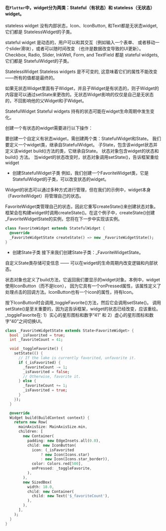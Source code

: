 
#### 在`Flutter`中，widget分为两类：Stateful（有状态）和 stateless（无状态）widget。

stateless widget 没有内部状态，Icon、IconButton, 和Text都是无状态widget, 它们都是 StatelessWidget的子类。

stateful widget 是动态的，用户可以和其交互（例如输入一个表单、 或者移动一个slider滑块），或者可以随时间改变 （也许是数据改变导致的UI更新）。Checkbox, Radio, Slider, InkWell, Form, and TextField 都是 stateful widgets, 它们都是 StatefulWidget的子类。

StatelessWidget
Stateless widgets 是不可变的, 这意味着它们的属性不能改变——所有的值都是最终的。

如果无状态Widget里面有子Widget，并且子Widget是有状态的，则子Widget的内容是可以通过setState来更改的。无状态Widget影响的仅仅是自己是无状态的，不回影响他的父Widget和子Widget。

StatefulWidget
Stateful widgets 持有的状态可能在widget生命周期中发生变化。

创建一个有状态的widget需要进行以下操作：

要创建一个自定义有状态widget，需创建两个类：StatefulWidget和State。
我们要定义一个widget类，继承自StatefulWidget。
子State，包含该widget状态并定义该widget build()方法的类，它继承自State。
状态对象包含widget的状态和build() 方法。
当widget的状态改变时，状态对象调用setState()，告诉框架重绘widget

* 创建StatefulWidget子类
例如，我们创建一个FavoriteWidget类，它是StatefulWidget的子类，可以改变状态的widget。

Widget的状态可以通过多种方式进行管理，但在我们的示例中，widget本身（FavoriteWidget）将管理自己的状态。

FavoriteWidget类管理自己的状态，因此它重写createState()来创建状态对象。 框架会在构建widget时调用createState()。在这个例子中，createState()创建_FavoriteWidgetState的实例，您将在下一步中实现该实例。

```dart
class FavoriteWidget extends StatefulWidget {
  @override
  _FavoriteWidgetState createState() => new _FavoriteWidgetState();
}
```

* 创建State子类
接下来我们创建State子类：_FavoriteWidgetState。

自定义State类存储可变信息 —— 可以在widget的生命周期内改变逻辑和内部状态。

状态对象也定义了build方法，它返回我们要显示的widget对象。本例中，widget使用IconButton（而不是Icon）， 因为它具有一个onPressed属性，该属性定义了处理点击的回调方法。IconButton也有一个icon的属性，持有Icon。

按下IconButton时会调用_toggleFavorite()方法，然后它会调用setState()。 调用setState()是至关重要的，因为这告诉框架，widget的状态已经改变，应该重绘。 _toggleFavorite在: 1）实心的星形图标和数字“41” 和 2）虚心的星形图标和数字“40”之间切换UI。

```dart
class _FavoriteWidgetState extends State<FavoriteWidget> {
  bool _isFavorited = true;
  int _favoriteCount = 41;

  void _toggleFavorite() {
    setState(() {
      // If the lake is currently favorited, unfavorite it.
      if (_isFavorited) {
        _favoriteCount -= 1;
        _isFavorited = false;
        // Otherwise, favorite it.
      } else {
        _favoriteCount += 1;
        _isFavorited = true;
      }
    });
  }

  @override
  Widget build(BuildContext context) {
    return new Row(
      mainAxisSize: MainAxisSize.min,
      children: [
        new Container(
          padding: new EdgeInsets.all(0.0),
          child: new IconButton(
            icon: (_isFavorited
                ? new Icon(Icons.star)
                : new Icon(Icons.star_border)),
            color: Colors.red[500],
            onPressed: _toggleFavorite,
          ),
        ),
        new SizedBox(
          width: 18.0,
          child: new Container(
            child: new Text('$_favoriteCount'),
          ),
        ),
      ],
    );
  }
}

```

